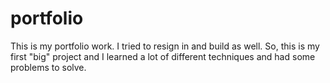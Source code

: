 # portfolio
This is my portfolio work. I tried to resign in and build as well. So, this is my first "big" project and I learned a lot of different techniques and had some problems to solve.
